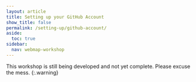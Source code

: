 ```yaml
---
layout: article
title: Setting up your GitHub Account
show_title: false
permalink: /setting-up/github-account/
aside:
  toc: true
sidebar:
  nav: webmap-workshop
---
```


This workshop is still being developed and not yet complete. Please excuse the mess.
{:.warning}
